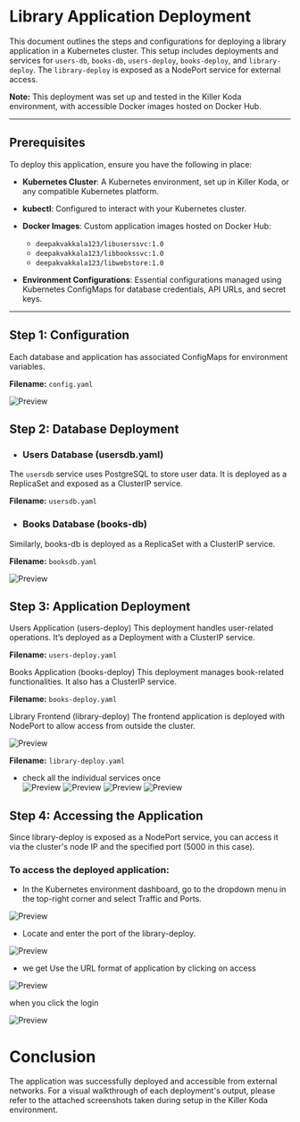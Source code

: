 # Library Application Deployment

This document outlines the steps and configurations for deploying a library application in a Kubernetes cluster. This setup includes deployments and services for `users-db`, `books-db`, `users-deploy`, `books-deploy`, and `library-deploy`. The `library-deploy` is exposed as a NodePort service for external access.

**Note:** This deployment was set up and tested in the Killer Koda environment, with accessible Docker images hosted on Docker Hub.

---

## Prerequisites

To deploy this application, ensure you have the following in place:

- **Kubernetes Cluster**: A Kubernetes environment, set up in Killer Koda, or any compatible Kubernetes platform.
- **kubectl**: Configured to interact with your Kubernetes cluster.
- **Docker Images**: Custom application images hosted on Docker Hub:
  - `deepakvakkala123/libuserssvc:1.0`
  - `deepakvakkala123/libbookssvc:1.0`
  - `deepakvakkala123/libwebstore:1.0`
  
- **Environment Configurations**: Essential configurations managed using Kubernetes ConfigMaps for database credentials, API URLs, and secret keys.

---
## Step 1: Configuration
Each database and application has associated ConfigMaps for environment variables.

**Filename:** `config.yaml`

![Preview](images/10.png)

## Step 2: Database Deployment

* ### Users Database (usersdb.yaml)

The `usersdb` service uses PostgreSQL to store user data. It is deployed as a ReplicaSet and exposed as a ClusterIP service.

  **Filename:** `usersdb.yaml`


* ### Books Database (books-db)

Similarly, books-db is deployed as a ReplicaSet with a ClusterIP service.

**Filename:** `booksdb.yaml`

![Preview](images/11.png)

## Step 3: Application Deployment

Users Application (users-deploy)
This deployment handles user-related operations. It’s deployed as a Deployment with a ClusterIP service.

**Filename:** `users-deploy.yaml`

Books Application (books-deploy)
This deployment manages book-related functionalities. It also has a ClusterIP service.

**Filename:** `books-deploy.yaml`

Library Frontend (library-deploy)
The frontend application is deployed with NodePort to allow access from outside the cluster.

![Preview](images/12.png)

**Filename:** `library-deploy.yaml`

  - check all the individual services once  
   ![Preview](images/24.png)
   ![Preview](images/25.png)
   ![Preview](images/26.png)
   ![Preview](images/27.png)

## Step 4: Accessing the Application
Since library-deploy is exposed as a NodePort service, you can access it via the cluster's node IP and the specified port (5000 in this case).


### To access the deployed application:

* In the Kubernetes environment dashboard, go to the dropdown menu in the top-right corner and select Traffic and Ports.

![Preview](images/21.png)

* Locate and enter the port of the library-deploy.

![Preview](images/22.png)

* we get Use the URL format of application by clicking on access


![Preview](images/23.png)

when you click the login 

![Preview](images/28.png)

# Conclusion

The application was successfully deployed and accessible from external networks. For a visual walkthrough of each deployment's output, please refer to the attached screenshots taken during setup in the Killer Koda environment.



